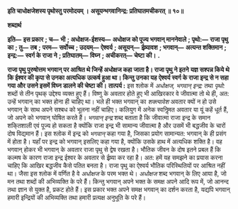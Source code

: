 **इति चाधोक्षजेशस्य पृथोस्तु परमोदयम् ।** **असूयन्भगवानिन्द्र: प्रतिघातमचीकरत् ॥ १०॥** 

**शब्दार्थ** 

**इति—** **इस प्रकार** **; च—** **भी** **; अधोक्षज-ईशस्य—** **अधोक्षज को पूज्य भगवान् माननेवाले** **; पृथो:—** **राजा पृथु का** **; तु—** **तब** **;** **परम—** **सर्वोच्च** **; उदयम्—** **ऐश्वर्य** **; असूयन्—** **ईष्र्यावश** **; भगवान्—** **अत्यन्त शक्तिमान** **; इन्द्र:—** **स्वर्ग के राजा ने** **; प्रतिघातम्—** **विघ्न** **; अचीकरत्—** **चेष्टा की।** **.** 

**राजा पृथु पुरुषोत्तम भगवान् पर आश्रित थे जिन्हें अधोक्षज कहा जाता है। राजा पृथु ने इतने** **यज्ञ सश्पन्न किये थे कि ईश्वर की कृपा से उनका अत्यधिक उत्कर्ष हुआ था। किन्तु उनका यह** **ऐश्वर्य स्वर्ग के राजा इन्द्र से न सहा गया और उसने इसमें विघ्न डालने की चेष्टा की।** **तात्पर्य :** इस श्लोक में *अधोक्षज,*  *भगवान् इन्द्र:* तथा *पृथो:* शब्दों से तीन पृथक् उद्देश्य व्यक्त हुए हैं। विष्णु के अवतार होते हुए भी आखिरकार वे जीवात्मा तो थे ही, अत: उन्हें भगवान् का भक्त होना ही चाहिए था। भले ही भक्त भगवान् का *शक्त्यावेश* अवतार क्यों न हो उसे भगवान् के साथ अपने सश्बध को भूलना नहीं चाहिए। कलियुग में अनेक स्वनिॢमत अवतार या यूं कहें धूर्त हैं, जो अपने को भगवान् घोषित करते हैं। *भगवान् इन्द्र* शब्द बताता है कि जीवात्मा राजा इन्द्र के समान शकि्तशाली एवं पूज्य हो सकता है क्योंकि राजा इन्द्र भी सामान्य जीवात्मा है और उसमें भी बद्धजीव के चारों दोष विद्यमान हैं। इस श्लोक में इन्द्र को *भगवान्* कहा गया है, जिसका प्रयोग सामान्यत: भगवान् के ही प्रसंग में होता है। यहाँ पर इन्द्र को भगवान् इसलिए कहा गया है, क्योंकि उसके हाथ में अत्यधिक शक्ति है। वह भगवान् होकर भी भगवान् के अवतार राजा पृथु से द्वेष रखता है। भौतिक जीवन के दोष इतने प्रबल हैं कि कल्मष के कारण राजा इन्द्र ईश्वर के अवतार से ईष्र्या कर रहा है। अत: हमें यह समझने का प्रयास करना चाहिए कि आखिर बद्धजीव कैसे पतित बनता है। राजा पृथु का ऐश्वर्य भौतिक परिस्थितियों पर आश्रित नहीं था। जैसा इस श्लोक में वर्णित है वे *अधोक्षज* के परम भक्त थे। *अधोक्षज* शब्द भगवान् के लिए आया है, जो मन तथा शब्दों की अभिव्यक्ति के परे हैं। किन्तु भगवान् अपने भक्त के समक्ष अपने आदि रूप में, जो आनन्द तथा ज्ञान से युक्त है, प्रकट होते हैं। इस प्रकार भक्त अपने समक्ष भगवान् का दर्शन करता है, यद्यपि भगवान् हमारी इन्द्रियों की अभिव्यक्ति तथा हमारी प्रत्यक्ष अनुभूति के परे हैं।  